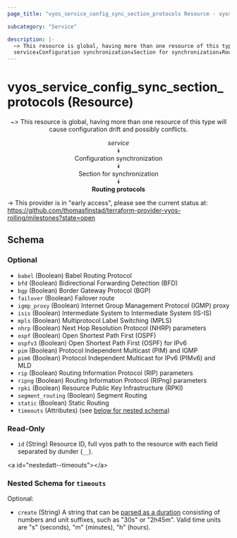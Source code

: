 ```yaml
---
page_title: "vyos_service_config_sync_section_protocols Resource - vyos"

subcategory: "Service"

description: |- 
  ~> This resource is global, having more than one resource of this type will cause configuration drift and possibly conflicts.
  service⯯Configuration synchronization⯯Section for synchronization⯯Routing protocols
---
```


# vyos_service_config_sync_section_protocols (Resource)
<center>

~> This resource is global, having more than one resource of this type will cause configuration drift and possibly conflicts.

*service*  
⯯  
Configuration synchronization  
⯯  
Section for synchronization  
⯯  
**Routing protocols**


</center>

-> This provider is in "early access", please see the current status at: https://github.com/thomasfinstad/terraform-provider-vyos-rolling/milestones?state=open

## Schema

### Optional

- `babel` (Boolean) Babel Routing Protocol
- `bfd` (Boolean) Bidirectional Forwarding Detection (BFD)
- `bgp` (Boolean) Border Gateway Protocol (BGP)
- `failover` (Boolean) Failover route
- `igmp_proxy` (Boolean) Internet Group Management Protocol (IGMP) proxy
- `isis` (Boolean) Intermediate System to Intermediate System (IS-IS)
- `mpls` (Boolean) Multiprotocol Label Switching (MPLS)
- `nhrp` (Boolean) Next Hop Resolution Protocol (NHRP) parameters
- `ospf` (Boolean) Open Shortest Path First (OSPF)
- `ospfv3` (Boolean) Open Shortest Path First (OSPF) for IPv6
- `pim` (Boolean) Protocol Independent Multicast (PIM) and IGMP
- `pim6` (Boolean) Protocol Independent Multicast for IPv6 (PIMv6) and MLD
- `rip` (Boolean) Routing Information Protocol (RIP) parameters
- `ripng` (Boolean) Routing Information Protocol (RIPng) parameters
- `rpki` (Boolean) Resource Public Key Infrastructure (RPKI)
- `segment_routing` (Boolean) Segment Routing
- `static` (Boolean) Static Routing
- `timeouts` (Attributes) (see [below for nested schema](#nestedatt--timeouts))

### Read-Only

- `id` (String) Resource ID, full vyos path to the resource with each field separated by dunder (`__`).

&lt;a id=&#34;nestedatt--timeouts&#34;&gt;&lt;/a&gt;
### Nested Schema for `timeouts`

Optional:

- `create` (String) A string that can be [parsed as a duration](https://pkg.go.dev/time#ParseDuration) consisting of numbers and unit suffixes, such as &#34;30s&#34; or &#34;2h45m&#34;. Valid time units are &#34;s&#34; (seconds), &#34;m&#34; (minutes), &#34;h&#34; (hours).  
